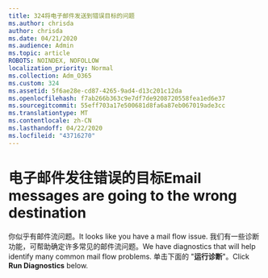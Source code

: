 ```yaml
---
title: 324将电子邮件发送到错误目标的问题
ms.author: chrisda
author: chrisda
ms.date: 04/21/2020
ms.audience: Admin
ms.topic: article
ROBOTS: NOINDEX, NOFOLLOW
localization_priority: Normal
ms.collection: Adm_O365
ms.custom: 324
ms.assetid: 5f6ae28e-cd87-4265-9ad4-d13c201c12da
ms.openlocfilehash: f7ab266b363c9e7df7de9208720558fea1ed6e37
ms.sourcegitcommit: 55eff703a17e500681d8fa6a87eb067019ade3cc
ms.translationtype: MT
ms.contentlocale: zh-CN
ms.lasthandoff: 04/22/2020
ms.locfileid: "43716270"
---
```

# <a name="email-messages-are-going-to-the-wrong-destination"></a><span data-ttu-id="4911b-102">电子邮件发往错误的目标</span><span class="sxs-lookup"><span data-stu-id="4911b-102">Email messages are going to the wrong destination</span></span>

<span data-ttu-id="4911b-103">你似乎有邮件流问题。</span><span class="sxs-lookup"><span data-stu-id="4911b-103">It looks like you have a mail flow issue.</span></span> <span data-ttu-id="4911b-104">我们有一些诊断功能，可帮助确定许多常见的邮件流问题。</span><span class="sxs-lookup"><span data-stu-id="4911b-104">We have diagnostics that will help identify many common mail flow problems.</span></span> <span data-ttu-id="4911b-105">单击下面的 "**运行诊断**"。</span><span class="sxs-lookup"><span data-stu-id="4911b-105">Click **Run Diagnostics** below.</span></span>
